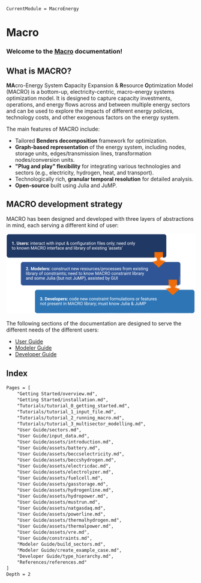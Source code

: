 ```@meta
CurrentModule = MacroEnergy
```

# Macro

### Welcome to the [Macro](https://github.com/macroenergy/MacroEnergy.jl.git) documentation!

## What is MACRO?

**MA**cro-Energy System **C**apacity Expansion & **R**esource **O**ptimization Model (MACRO) is a bottom-up, electricity-centric, macro-energy systems optimization model. It is designed to capture capacity investments, operations, and energy flows across and between multiple energy sectors and can be used to explore the impacts of different energy policies, technology costs, and other exogenous factors on the energy system. 

The main features of MACRO include:
- Tailored **Benders decomposition** framework for optimization.
- **Graph-based representation** of the energy system, including nodes, storage units, edges/transmission lines, transformation nodes/conversion units.
- **"Plug and play" flexibility** for integrating various technologies and sectors (e.g., electricity, hydrogen, heat, and transport).
- Technologically rich, **granular temporal resolution** for detailed analysis.
- **Open-source** built using Julia and JuMP.

## MACRO development strategy

MACRO has been designed and developed with three layers of abstractions in mind, each serving a different kind of user:

![MACRO architecture](./images/macro_abstr_layers.png)

The following sections of the documentation are designed to serve the different needs of the different users:
- [User Guide](@ref)
- [Modeler Guide](@ref)
- [Developer Guide](@ref)

## Index

```@contents
Pages = [
    "Getting Started/overview.md",
    "Getting Started/installation.md",
    "Tutorials/tutorial_0_getting_started.md",
    "Tutorials/tutorial_1_input_file.md",
    "Tutorials/tutorial_2_running_macro.md",
    "Tutorials/tutorial_3_multisector_modelling.md",
    "User Guide/sectors.md",
    "User Guide/input_data.md",
    "User Guide/assets/introduction.md",
    "User Guide/assets/battery.md",
    "User Guide/assets/beccselectricity.md",
    "User Guide/assets/beccshydrogen.md",
    "User Guide/assets/electricdac.md",
    "User Guide/assets/electrolyzer.md",
    "User Guide/assets/fuelcell.md",
    "User Guide/assets/gasstorage.md",
    "User Guide/assets/hydrogenline.md",
    "User Guide/assets/hydropower.md",
    "User Guide/assets/mustrun.md",
    "User Guide/assets/natgasdaq.md",
    "User Guide/assets/powerline.md",
    "User Guide/assets/thermalhydrogen.md",
    "User Guide/assets/thermalpower.md",
    "User Guide/assets/vre.md",
    "User Guide/constraints.md",
    "Modeler Guide/build_sectors.md",
    "Modeler Guide/create_example_case.md",
    "Developer Guide/type_hierarchy.md",
    "References/references.md"
]
Depth = 2
```

